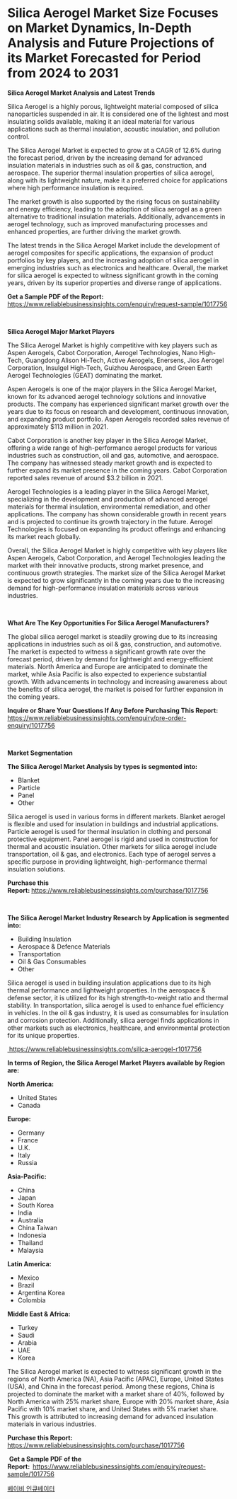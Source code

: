 <p><h1>Silica Aerogel Market Size Focuses on Market Dynamics, In-Depth Analysis and Future Projections of its Market Forecasted for Period from 2024 to 2031</h1></p><p><strong>Silica Aerogel Market Analysis and Latest Trends</strong></p>
<p><p>Silica Aerogel is a highly porous, lightweight material composed of silica nanoparticles suspended in air. It is considered one of the lightest and most insulating solids available, making it an ideal material for various applications such as thermal insulation, acoustic insulation, and pollution control.</p><p>The Silica Aerogel Market is expected to grow at a CAGR of 12.6% during the forecast period, driven by the increasing demand for advanced insulation materials in industries such as oil & gas, construction, and aerospace. The superior thermal insulation properties of silica aerogel, along with its lightweight nature, make it a preferred choice for applications where high performance insulation is required.</p><p>The market growth is also supported by the rising focus on sustainability and energy efficiency, leading to the adoption of silica aerogel as a green alternative to traditional insulation materials. Additionally, advancements in aerogel technology, such as improved manufacturing processes and enhanced properties, are further driving the market growth.</p><p>The latest trends in the Silica Aerogel Market include the development of aerogel composites for specific applications, the expansion of product portfolios by key players, and the increasing adoption of silica aerogel in emerging industries such as electronics and healthcare. Overall, the market for silica aerogel is expected to witness significant growth in the coming years, driven by its superior properties and diverse range of applications.</p></p>
<p><strong>Get a Sample PDF of the Report:&nbsp;</strong> <a href="https://www.reliablebusinessinsights.com/enquiry/request-sample/1017756">https://www.reliablebusinessinsights.com/enquiry/request-sample/1017756</a></p>
<p>&nbsp;</p>
<p><strong>Silica Aerogel Major Market Players</strong></p>
<p><p>The Silica Aerogel Market is highly competitive with key players such as Aspen Aerogels, Cabot Corporation, Aerogel Technologies, Nano High-Tech, Guangdong Alison Hi-Tech, Active Aerogels, Enersens, Jios Aerogel Corporation, Insulgel High-Tech, Guizhou Aerospace, and Green Earth Aerogel Technologies (GEAT) dominating the market.</p><p>Aspen Aerogels is one of the major players in the Silica Aerogel Market, known for its advanced aerogel technology solutions and innovative products. The company has experienced significant market growth over the years due to its focus on research and development, continuous innovation, and expanding product portfolio. Aspen Aerogels recorded sales revenue of approximately $113 million in 2021.</p><p>Cabot Corporation is another key player in the Silica Aerogel Market, offering a wide range of high-performance aerogel products for various industries such as construction, oil and gas, automotive, and aerospace. The company has witnessed steady market growth and is expected to further expand its market presence in the coming years. Cabot Corporation reported sales revenue of around $3.2 billion in 2021.</p><p>Aerogel Technologies is a leading player in the Silica Aerogel Market, specializing in the development and production of advanced aerogel materials for thermal insulation, environmental remediation, and other applications. The company has shown considerable growth in recent years and is projected to continue its growth trajectory in the future. Aerogel Technologies is focused on expanding its product offerings and enhancing its market reach globally.</p><p>Overall, the Silica Aerogel Market is highly competitive with key players like Aspen Aerogels, Cabot Corporation, and Aerogel Technologies leading the market with their innovative products, strong market presence, and continuous growth strategies. The market size of the Silica Aerogel Market is expected to grow significantly in the coming years due to the increasing demand for high-performance insulation materials across various industries.</p></p>
<p>&nbsp;</p>
<p><strong>What Are The Key Opportunities For Silica Aerogel Manufacturers?</strong></p>
<p><p>The global silica aerogel market is steadily growing due to its increasing applications in industries such as oil & gas, construction, and automotive. The market is expected to witness a significant growth rate over the forecast period, driven by demand for lightweight and energy-efficient materials. North America and Europe are anticipated to dominate the market, while Asia Pacific is also expected to experience substantial growth. With advancements in technology and increasing awareness about the benefits of silica aerogel, the market is poised for further expansion in the coming years.</p></p>
<p><strong>Inquire or Share Your Questions If Any Before Purchasing This Report:</strong> <a href="https://www.reliablebusinessinsights.com/enquiry/pre-order-enquiry/1017756">https://www.reliablebusinessinsights.com/enquiry/pre-order-enquiry/1017756</a></p>
<p>&nbsp;</p>
<p><strong>Market Segmentation</strong></p>
<p><strong>The Silica Aerogel Market Analysis by types is segmented into:</strong></p>
<p><ul><li>Blanket</li><li>Particle</li><li>Panel</li><li>Other</li></ul></p>
<p><p>Silica aerogel is used in various forms in different markets. Blanket aerogel is flexible and used for insulation in buildings and industrial applications. Particle aerogel is used for thermal insulation in clothing and personal protective equipment. Panel aerogel is rigid and used in construction for thermal and acoustic insulation. Other markets for silica aerogel include transportation, oil & gas, and electronics. Each type of aerogel serves a specific purpose in providing lightweight, high-performance thermal insulation solutions.</p></p>
<p><strong>Purchase this Report:&nbsp;</strong><a href="https://www.reliablebusinessinsights.com/purchase/1017756">https://www.reliablebusinessinsights.com/purchase/1017756</a></p>
<p>&nbsp;</p>
<p><strong>The Silica Aerogel Market Industry Research by Application is segmented into:</strong></p>
<p><ul><li>Building Insulation</li><li>Aerospace & Defence Materials</li><li>Transportation</li><li>Oil & Gas Consumables</li><li>Other</li></ul></p>
<p><p>Silica aerogel is used in building insulation applications due to its high thermal performance and lightweight properties. In the aerospace & defense sector, it is utilized for its high strength-to-weight ratio and thermal stability. In transportation, silica aerogel is used to enhance fuel efficiency in vehicles. In the oil & gas industry, it is used as consumables for insulation and corrosion protection. Additionally, silica aerogel finds applications in other markets such as electronics, healthcare, and environmental protection for its unique properties.</p></p>
<p><a href="https://www.reliablebusinessinsights.com/silica-aerogel-r1017756">&nbsp;https://www.reliablebusinessinsights.com/silica-aerogel-r1017756</a></p>
<p><strong>In terms of Region, the Silica Aerogel Market Players available by Region are:</strong></p>
<p>
    <p> <strong> North America: </strong>
        <ul>
            <li>United States</li>
            <li>Canada</li>
        </ul>
        </p> 
    <p> <strong> Europe: </strong>
        <ul>
            <li>Germany</li>
            <li>France</li>
            <li>U.K.</li>
            <li>Italy</li>
            <li>Russia</li>
        </ul>
        </p> 
    <p> <strong> Asia-Pacific: </strong>
        <ul>
            <li>China</li>
            <li>Japan</li>
            <li>South Korea</li>
            <li>India</li>
            <li>Australia</li>
            <li>China Taiwan</li>
            <li>Indonesia</li>
            <li>Thailand</li>
            <li>Malaysia</li>
        </ul>
        </p> 
    <p> <strong> Latin America: </strong>
        <ul>
            <li>Mexico</li>
            <li>Brazil</li>
            <li>Argentina Korea</li>
            <li>Colombia</li>
        </ul>
        </p> 
    <p> <strong> Middle East & Africa: </strong>
        <ul>
            <li>Turkey</li>
            <li>Saudi</li>
            <li>Arabia</li>
            <li>UAE</li>
            <li>Korea</li>
        </ul>
    </p>
    </p>
<p><p>The Silica Aerogel market is expected to witness significant growth in the regions of North America (NA), Asia Pacific (APAC), Europe, United States (USA), and China in the forecast period. Among these regions, China is projected to dominate the market with a market share of 40%, followed by North America with 25% market share, Europe with 20% market share, Asia Pacific with 10% market share, and United States with 5% market share. This growth is attributed to increasing demand for advanced insulation materials in various industries.</p></p>
<p><strong>Purchase this Report: </strong><a href="https://www.reliablebusinessinsights.com/purchase/1017756">https://www.reliablebusinessinsights.com/purchase/1017756</a></p>
<p>&nbsp;<strong>Get a Sample PDF of the Report:&nbsp;&nbsp;</strong><a href="https://www.reliablebusinessinsights.com/enquiry/request-sample/1017756">https://www.reliablebusinessinsights.com/enquiry/request-sample/1017756</a></p>
<p><strong></strong></p>
<p><p><a href="https://medium.com/@daveblock56/2024%EB%85%84%EB%B6%80%ED%84%B0-2031%EB%85%84%EA%B9%8C%EC%A7%80-%EC%9D%98-%EC%97%B0%ED%8F%89%EA%B7%A0-%EC%84%B1%EC%9E%A5%EB%A5%A0%EB%A1%9C-%ED%99%95%EB%8C%80%EB%90%98%EB%8A%94-%EB%B2%A0%EC%9D%B4%EB%B9%84-%EC%9D%B8%ED%81%90%EB%B2%A0%EC%9D%B4%ED%84%B0-%EC%8B%9C%EC%9E%A5-%EA%B7%9C%EB%AA%A8%EC%97%90-%EB%8C%80%ED%95%9C-%ED%86%B5%EC%B0%B0%EB%A0%A5-120edf7fdcea">베이비 인큐베이터</a></p></p>